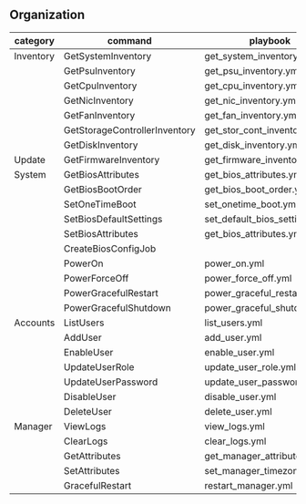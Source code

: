 
## Organization

| category  | command                | playbook                   | sample output file |
|-----------|------------------------|----------------------------|--------------------|
| Inventory | GetSystemInventory     | get_system_inventory.yml   | [r740_SystemInventory_YYYYMMDD_hhmmss.json](../sample_output_files/r740_SystemInventory_YYYYMMDD_hhmmss.json) |
|           | GetPsuInventory        | get_psu_inventory.yml      | [r740_PsuInventory_YYYYMMDD_hhmmss.json](../sample_output_files/r740_PsuInventory_YYYYMMDD_hhmmss.json) |
|           | GetCpuInventory        | get_cpu_inventory.yml      | [r740_CpuInventory_YYYYMMDD_hhmmss.json](../sample_output_files/r740_CpuInventory_YYYYMMDD_hhmmss.json) |
|           | GetNicInventory        | get_nic_inventory.yml      | [r740_NicInventory_YYYYMMDD_hhmmss.json](../sample_output_files/r740_NicInventory_YYYYMMDD_hhmmss.json) |
|           | GetFanInventory        | get_fan_inventory.yml      | [r740_FanInventory_YYYYMMDD_hhmmss.json](../sample_output_files/r740_FanInventory_YYYYMMDD_hhmmss.json) |
|           | GetStorageControllerInventory | get_stor_cont_inventory.yml | [r740_StorageControllerInventory_YYYYMMDD_hhmmss.json](../sample_output_files/r740_StorageControllerInventory_YYYYMMDD_hhmmss.json) |
|           | GetDiskInventory       | get_disk_inventory.yml     | [r740_DiskInventory_YYYYMMDD_hhmmss.json](../sample_output_files/r740_DiskInventory_YYYYMMDD_hhmmss.json) |
| Update    | GetFirmwareInventory   | get_firmware_inventory.yml | [r740_FirmwareInventory_YYYYMMDD_hhmmss.json](../sample_output_files/r740_FirmwareInventory_YYYYMMDD_hhmmss.json) |
| System    | GetBiosAttributes      | get_bios_attributes.yml    | [r740_BiosAttributes_YYYYMMDD_hhmmss.json](../sample_output_files/r740_BiosAttributes_YYYYMMDD_hhmmss.json) |
|           | GetBiosBootOrder       | get_bios_boot_order.yml    | [r740_BiosBootOrder_YYYYMMDD_hhmmss.json](../sample_output_files/r740_BiosBootOrder_YYYYMMDD_hhmmss.json) |
|           | SetOneTimeBoot         | set_onetime_boot.yml       |                    |
|           | SetBiosDefaultSettings | set_default_bios_settings.yml |                 |
|           | SetBiosAttributes      | get_bios_attributes.yml    |                    |
|           | CreateBiosConfigJob    |                            |                    |
|           | PowerOn                | power_on.yml               |                    |
|           | PowerForceOff          | power_force_off.yml        |                    |
|           | PowerGracefulRestart   | power_graceful_restart.ym  |                    |
|           | PowerGracefulShutdown  | power_graceful_shutdown.yml |                   |
| Accounts  | ListUsers              | list_users.yml             | [r740_Users_YYYYMMDD_hhmmss.json](../sample_output_files/r740_Users_YYYYMMDD_hhmmss.json) |
|           | AddUser                | add_user.yml               |                    |
|           | EnableUser             | enable_user.yml            |                    |
|           | UpdateUserRole         | update_user_role.yml       |                    |
|           | UpdateUserPassword     | update_user_password.yml   |                    |
|           | DisableUser            | disable_user.yml           |                    |
|           | DeleteUser             | delete_user.yml            |                    |
| Manager   | ViewLogs               | view_logs.yml              | [r740_Logs_YYYYMMDD_hhmmss.json](../sample_output_files/r740_Logs_YYYYMMDD_hhmmss.json) |
|           | ClearLogs              | clear_logs.yml             |                    |
|           | GetAttributes          | get_manager_attributes.yml | [r740_ManagerAttributes_YYYMMDD_hhmmss.json](../sample_output_files/r740_ManagerAttributes_YYYMMDD_hhmmss.json) |
|           | SetAttributes          | set_manager_timezone.yml   |                    |
|           | GracefulRestart        | restart_manager.yml        |                    |
